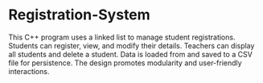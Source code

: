 # Registration-System
This C++ program uses a linked list to manage student registrations. Students can register, view, and modify their details. Teachers can display all students and delete a student. Data is loaded from and saved to a CSV file for persistence. The design promotes modularity and user-friendly interactions.
